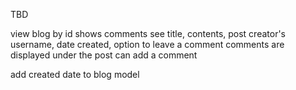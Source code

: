 TBD 

view blog by id
    shows comments
	see title, contents, post creator's username, date created, option to leave a comment
		comments are displayed under the post
	can add a comment

add created date to blog model